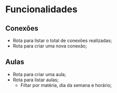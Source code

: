 # Funcionalidades

## Conexões

-   Rota para listar o total de conexões realizadas;
-   Rota para criar uma nova conexão;

## Aulas

-   Rota para criar uma aula;
-   Rota para listar aulas;
    -   Filtar por matéria, dia da semana e horário;
